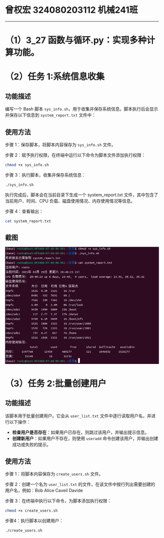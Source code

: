 # 曾权宏 324080203112 机械241班
-----------------------------------------
# （1）3_27 函数与循环.py：实现多种计算功能。
# （2）任务 1:系统信息收集
## 功能描述
编写一个 Bash 脚本 `sys_info.sh`，用于收集并保存系统信息。脚本执行后会显示并保存以下信息到 `system_report.txt` 文件中：
## 使用方法

步骤 1：保存脚本，将脚本内容保存为 `sys_info.sh` 文件。

步骤 2：赋予执行权限，在终端中运行以下命令为脚本文件添加执行权限：

```bash
chmod +x sys_info.sh
```

步骤 3：执行脚本，收集并保存系统信息：
```bash
./sys_info.sh
```
执行完成后，脚本会在当前目录下生成一个 system_report.txt 文件，其中包含了当前用户、时间、CPU 负载、磁盘使用情况、内存使用情况等信息。

步骤 4：查看输出：
```bash
cat system_report.txt
```
## 截图
![task1](images/task1.png)


# （3）任务 2:批量创建用户
## 功能描述

该脚本用于批量创建用户。它会从 `user_list.txt` 文件中逐行读取用户名，并进行以下操作：
- **检查用户是否存在**：如果用户已存在，则跳过该用户，并输出提示信息。
- **创建新用户**：如果用户不存在，则使用 `useradd` 命令创建该用户，并输出创建成功或失败的提示。

## 使用方法

步骤 1：将脚本内容保存为 `create_users.sh` 文件。

步骤 2：创建一个名为 `user_list.txt` 的文件，在该文件中按行列出需要创建的用户名，例如：Bob Alice Caveil Davide

步骤 3：在终端中执行以下命令，为脚本添加执行权限：
```bash
chmod +x create_users.sh
```
步骤4：执行脚本以创建用户：
```bash
./create_users.sh
```

